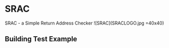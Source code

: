 # SRAC
SRAC - a Simple Return Address Checker ![SRAC](SRACLOGO.jpg =40x40)

## Building Test Example



